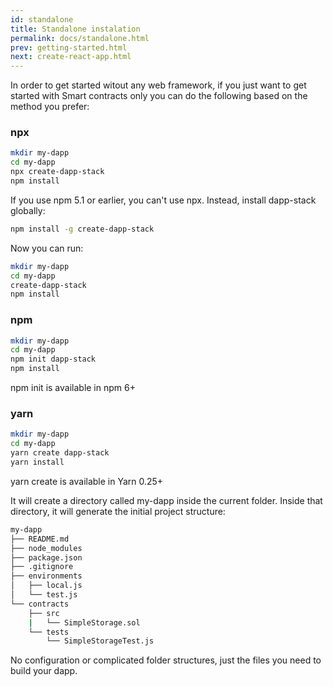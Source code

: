 ```yaml
---
id: standalone
title: Standalone instalation
permalink: docs/standalone.html
prev: getting-started.html
next: create-react-app.html
---
```


In order to get started witout any web framework, if you just want to get started with Smart contracts only
you can do the following based on the method you prefer:

### npx

```bash
mkdir my-dapp
cd my-dapp
npx create-dapp-stack
npm install
```

If you use npm 5.1 or earlier, you can't use npx. Instead, install dapp-stack globally:

```bash
npm install -g create-dapp-stack
```

Now you can run:

```bash
mkdir my-dapp
cd my-dapp
create-dapp-stack
npm install
```

### npm

```bash
mkdir my-dapp
cd my-dapp
npm init dapp-stack
npm install
```

npm init <initializer> is available in npm 6+

### yarn

```bash
mkdir my-dapp
cd my-dapp
yarn create dapp-stack
yarn install
```

yarn create is available in Yarn 0.25+

It will create a directory called my-dapp inside the current folder.
Inside that directory, it will generate the initial project structure:

```bash
my-dapp
├── README.md
├── node_modules
├── package.json
├── .gitignore
├── environments
│   ├── local.js
│   └── test.js
└── contracts
    ├── src
    |   └── SimpleStorage.sol
    └── tests
        └── SimpleStorageTest.js
```

No configuration or complicated folder structures, just the files you need to build your dapp.
